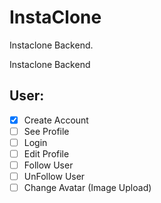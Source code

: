 # InstaClone

Instaclone Backend.

Instaclone Backend

## User:

- [x] Create Account
- [ ] See Profile
- [ ] Login
- [ ] Edit Profile
- [ ] Follow User
- [ ] UnFollow User
- [ ] Change Avatar (Image Upload)

